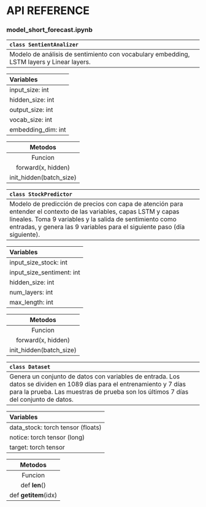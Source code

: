 # API REFERENCE

### model_short_forecast.ipynb

| `class SentientAnalizer` |
| :- |
| Modelo de análisis de sentimiento con vocabulary embedding, LSTM layers y Linear layers. |

| Variables |
| :- |
| input_size: int|
| hidden_size: int |
| output_size: int |
| vocab_size: int |
| embedding_dim: int |

| Metodos |
| :-: |
| Funcion | Parametros | Descripción |
|forward(x, hidden) | [x: torch tensor] - [hidden: object]  - [stock_news: torch tensor] | Recibe el toch tensor y el hidden layer para generar un tensor output. |  
|init_hidden(batch_size) | [batch_size: int] | Recibe el toch tensor y el hidden layer para generar un tensor output. |  

| `class StockPredictor` |
| :- |
| Modelo de predicción de precios con capa de atención para entender el contexto de las variables, capas LSTM y capas lineales. Toma 9 variables y la salida de sentimiento como entradas, y genera las 9 variables para el siguiente paso (día siguiente). |

| Variables |
| :- |
| input_size_stock: int|
| input_size_sentiment: int |
| hidden_size: int |
| num_layers: int |
| max_length: int |

| Metodos |
| :-: |
| Funcion | Parametros | Descripción |
|forward(x, hidden) | [x: torch tensor] - [hidden: object]  - [stock_news: torch tensor] | Recibe el toch tensor y el hidden layer para generar un tensor output. |  
|init_hidden(batch_size) | [batch_size: int] | Recibe el toch tensor y el hidden layer para generar un tensor output. |  

| `class Dataset` |
| :- |
| Genera un conjunto de datos con variables de entrada. Los datos se dividen en 1089 días para el entrenamiento y 7 días para la prueba. Las muestras de prueba son los últimos 7 días del conjunto de datos.  |

| Variables |
| :- |
| data_stock: torch tensor (floats)|
| notice: torch tensor (long) |
| target: torch tensor |

| Metodos |
| :-: |
| Funcion | Parametros | Descripción |
|def __len__() | | Regresa el tamaño de los datos |  
|def __getitem__(idx) | [idx:int] | Regresa un elemento de un tensor a partir del idx. |  

